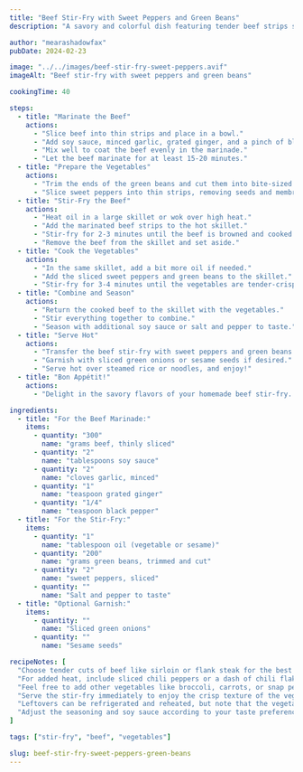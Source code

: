 ```yaml
---
title: "Beef Stir-Fry with Sweet Peppers and Green Beans"
description: "A savory and colorful dish featuring tender beef strips stir-fried with sweet peppers and crisp green beans."

author: "mearashadowfax"
pubDate: 2024-02-23

image: "../../images/beef-stir-fry-sweet-peppers.avif"
imageAlt: "Beef stir-fry with sweet peppers and green beans"

cookingTime: 40

steps:
  - title: "Marinate the Beef"
    actions:
      - "Slice beef into thin strips and place in a bowl."
      - "Add soy sauce, minced garlic, grated ginger, and a pinch of black pepper to the bowl."
      - "Mix well to coat the beef evenly in the marinade."
      - "Let the beef marinate for at least 15-20 minutes."
  - title: "Prepare the Vegetables"
    actions:
      - "Trim the ends of the green beans and cut them into bite-sized pieces."
      - "Slice sweet peppers into thin strips, removing seeds and membranes."
  - title: "Stir-Fry the Beef"
    actions:
      - "Heat oil in a large skillet or wok over high heat."
      - "Add the marinated beef strips to the hot skillet."
      - "Stir-fry for 2-3 minutes until the beef is browned and cooked through."
      - "Remove the beef from the skillet and set aside."
  - title: "Cook the Vegetables"
    actions:
      - "In the same skillet, add a bit more oil if needed."
      - "Add the sliced sweet peppers and green beans to the skillet."
      - "Stir-fry for 3-4 minutes until the vegetables are tender-crisp."
  - title: "Combine and Season"
    actions:
      - "Return the cooked beef to the skillet with the vegetables."
      - "Stir everything together to combine."
      - "Season with additional soy sauce or salt and pepper to taste."
  - title: "Serve Hot"
    actions:
      - "Transfer the beef stir-fry with sweet peppers and green beans to a serving dish."
      - "Garnish with sliced green onions or sesame seeds if desired."
      - "Serve hot over steamed rice or noodles, and enjoy!"
  - title: "Bon Appétit!"
    actions:
      - "Delight in the savory flavors of your homemade beef stir-fry. Enjoy!"

ingredients:
  - title: "For the Beef Marinade:"
    items:
      - quantity: "300"
        name: "grams beef, thinly sliced"
      - quantity: "2"
        name: "tablespoons soy sauce"
      - quantity: "2"
        name: "cloves garlic, minced"
      - quantity: "1"
        name: "teaspoon grated ginger"
      - quantity: "1/4"
        name: "teaspoon black pepper"
  - title: "For the Stir-Fry:"
    items:
      - quantity: "1"
        name: "tablespoon oil (vegetable or sesame)"
      - quantity: "200"
        name: "grams green beans, trimmed and cut"
      - quantity: "2"
        name: "sweet peppers, sliced"
      - quantity: ""
        name: "Salt and pepper to taste"
  - title: "Optional Garnish:"
    items:
      - quantity: ""
        name: "Sliced green onions"
      - quantity: ""
        name: "Sesame seeds"

recipeNotes: [
  "Choose tender cuts of beef like sirloin or flank steak for the best results.",
  "For added heat, include sliced chili peppers or a dash of chili flakes in the stir-fry.",
  "Feel free to add other vegetables like broccoli, carrots, or snap peas for variety.",
  "Serve the stir-fry immediately to enjoy the crisp texture of the vegetables.",
  "Leftovers can be refrigerated and reheated, but note that the vegetables may soften upon reheating.",
  "Adjust the seasoning and soy sauce according to your taste preference."
]

tags: ["stir-fry", "beef", "vegetables"]

slug: beef-stir-fry-sweet-peppers-green-beans
---
```

